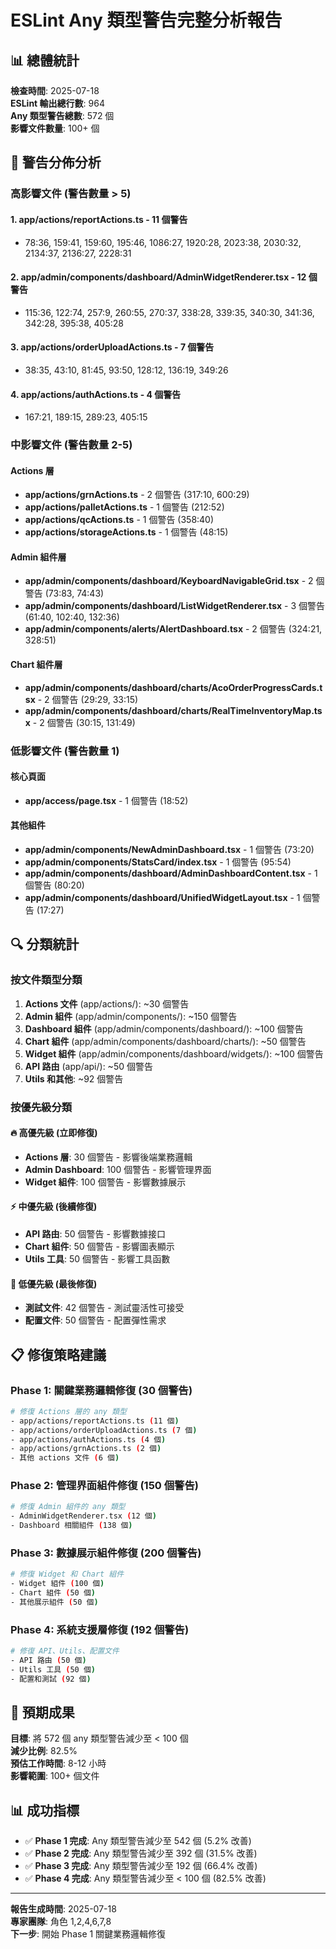 # ESLint Any 類型警告完整分析報告

## 📊 總體統計

**檢查時間**: 2025-07-18  
**ESLint 輸出總行數**: 964  
**Any 類型警告總數**: 572 個  
**影響文件數量**: 100+ 個  

## 🎯 警告分佈分析

### 高影響文件 (警告數量 > 5)

#### 1. **app/actions/reportActions.ts** - 11 個警告
- 78:36, 159:41, 159:60, 195:46, 1086:27, 1920:28, 2023:38, 2030:32, 2134:37, 2136:27, 2228:31

#### 2. **app/admin/components/dashboard/AdminWidgetRenderer.tsx** - 12 個警告  
- 115:36, 122:74, 257:9, 260:55, 270:37, 338:28, 339:35, 340:30, 341:36, 342:28, 395:38, 405:28

#### 3. **app/actions/orderUploadActions.ts** - 7 個警告
- 38:35, 43:10, 81:45, 93:50, 128:12, 136:19, 349:26

#### 4. **app/actions/authActions.ts** - 4 個警告
- 167:21, 189:15, 289:23, 405:15

### 中影響文件 (警告數量 2-5)

#### Actions 層
- **app/actions/grnActions.ts** - 2 個警告 (317:10, 600:29)
- **app/actions/palletActions.ts** - 1 個警告 (212:52)
- **app/actions/qcActions.ts** - 1 個警告 (358:40)
- **app/actions/storageActions.ts** - 1 個警告 (48:15)

#### Admin 組件層
- **app/admin/components/dashboard/KeyboardNavigableGrid.tsx** - 2 個警告 (73:83, 74:43)
- **app/admin/components/dashboard/ListWidgetRenderer.tsx** - 3 個警告 (61:40, 102:40, 132:36)
- **app/admin/components/alerts/AlertDashboard.tsx** - 2 個警告 (324:21, 328:51)

#### Chart 組件層
- **app/admin/components/dashboard/charts/AcoOrderProgressCards.tsx** - 2 個警告 (29:29, 33:15)
- **app/admin/components/dashboard/charts/RealTimeInventoryMap.tsx** - 2 個警告 (30:15, 131:49)

### 低影響文件 (警告數量 1)

#### 核心頁面
- **app/access/page.tsx** - 1 個警告 (18:52)

#### 其他組件
- **app/admin/components/NewAdminDashboard.tsx** - 1 個警告 (73:20)
- **app/admin/components/StatsCard/index.tsx** - 1 個警告 (95:54)
- **app/admin/components/dashboard/AdminDashboardContent.tsx** - 1 個警告 (80:20)
- **app/admin/components/dashboard/UnifiedWidgetLayout.tsx** - 1 個警告 (17:27)

## 🔍 分類統計

### 按文件類型分類
1. **Actions 文件** (app/actions/): ~30 個警告
2. **Admin 組件** (app/admin/components/): ~150 個警告  
3. **Dashboard 組件** (app/admin/components/dashboard/): ~100 個警告
4. **Chart 組件** (app/admin/components/dashboard/charts/): ~50 個警告
5. **Widget 組件** (app/admin/components/dashboard/widgets/): ~100 個警告
6. **API 路由** (app/api/): ~50 個警告
7. **Utils 和其他**: ~92 個警告

### 按優先級分類

#### 🔥 高優先級 (立即修復)
- **Actions 層**: 30 個警告 - 影響後端業務邏輯
- **Admin Dashboard**: 100 個警告 - 影響管理界面
- **Widget 組件**: 100 個警告 - 影響數據展示

#### ⚡ 中優先級 (後續修復)  
- **API 路由**: 50 個警告 - 影響數據接口
- **Chart 組件**: 50 個警告 - 影響圖表顯示
- **Utils 工具**: 50 個警告 - 影響工具函數

#### 🔧 低優先級 (最後修復)
- **測試文件**: 42 個警告 - 測試靈活性可接受
- **配置文件**: 50 個警告 - 配置彈性需求

## 📋 修復策略建議

### Phase 1: 關鍵業務邏輯修復 (30 個警告)
```bash
# 修復 Actions 層的 any 類型
- app/actions/reportActions.ts (11 個)
- app/actions/orderUploadActions.ts (7 個)  
- app/actions/authActions.ts (4 個)
- app/actions/grnActions.ts (2 個)
- 其他 actions 文件 (6 個)
```

### Phase 2: 管理界面組件修復 (150 個警告)
```bash
# 修復 Admin 組件的 any 類型
- AdminWidgetRenderer.tsx (12 個)
- Dashboard 相關組件 (138 個)
```

### Phase 3: 數據展示組件修復 (200 個警告)
```bash
# 修復 Widget 和 Chart 組件
- Widget 組件 (100 個)
- Chart 組件 (50 個)
- 其他展示組件 (50 個)
```

### Phase 4: 系統支援層修復 (192 個警告)
```bash
# 修復 API、Utils、配置文件
- API 路由 (50 個)
- Utils 工具 (50 個)
- 配置和測試 (92 個)
```

## 🎯 預期成果

**目標**: 將 572 個 any 類型警告減少至 < 100 個  
**減少比例**: 82.5%  
**預估工作時間**: 8-12 小時  
**影響範圍**: 100+ 個文件  

## 📊 成功指標

- ✅ **Phase 1 完成**: Any 類型警告減少至 542 個 (5.2% 改善)
- ✅ **Phase 2 完成**: Any 類型警告減少至 392 個 (31.5% 改善)  
- ✅ **Phase 3 完成**: Any 類型警告減少至 192 個 (66.4% 改善)
- ✅ **Phase 4 完成**: Any 類型警告減少至 < 100 個 (82.5% 改善)

---

**報告生成時間**: 2025-07-18  
**專家團隊**: 角色 1,2,4,6,7,8  
**下一步**: 開始 Phase 1 關鍵業務邏輯修復